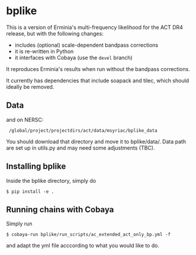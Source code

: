 # bplike

This is a version of Erminia's multi-frequency likelihood
for the ACT DR4 release, but with the following changes:
- includes (optional) scale-dependent bandpass corrections
- it is re-written in Python
- it interfaces with Cobaya (use the `devel` branch)

It reproduces Erminia's results when run without the
bandpass corrections.

It currently has dependencies that include soapack and tilec,
which should ideally be removed.

## Data

and on NERSC:

```
 /global/project/projectdirs/act/data/msyriac/bplike_data
 ```

You should download that directory and move it to bplike/data/.
Data path are set up in utils.py and may need some adjustments (TBC).


## Installing bplike

Inside the bplike directory, simply do
```
$ pip install -e .
```


## Running chains with Cobaya

Simply run
```
$ cobaya-run bplike/run_scripts/ac_extended_act_only_bp.yml -f
```
and adapt the yml file acccording to what you would like to do.
